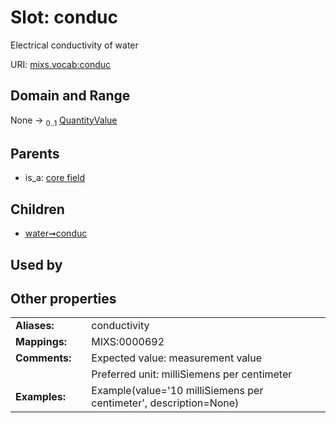 
# Slot: conduc


Electrical conductivity of water

URI: [mixs.vocab:conduc](https://w3id.org/mixs/vocab/conduc)


## Domain and Range

None &#8594;  <sub>0..1</sub> [QuantityValue](QuantityValue.md)

## Parents

 *  is_a: [core field](core_field.md)

## Children

 *  [water➞conduc](water_conduc.md)

## Used by


## Other properties

|  |  |  |
| --- | --- | --- |
| **Aliases:** | | conductivity |
| **Mappings:** | | MIXS:0000692 |
| **Comments:** | | Expected value: measurement value |
|  | | Preferred unit: milliSiemens per centimeter |
| **Examples:** | | Example(value='10 milliSiemens per centimeter', description=None) |

